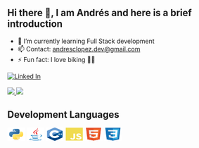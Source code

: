 ## Hi there 👋, I am Andrés and here is a brief introduction

- 🌱 I’m currently learning Full Stack development
- 📫 Contact: andresclopez.dev@gmail.com
- ⚡ Fun fact: I love biking 🚵‍♀️

<div>
  <a href = "https://www.linkedin.com/in/aclr/" target = "_blank">
    <img align="center" alt="Linked In" height="30" src="https://img.shields.io/badge/LinkedIn-0077B5?style=for-the-badge&logo=linkedin&logoColor=white" style="max-width: 100%;">
  </a>
</div>
<br>

<div align="left" dir="auto">
  <a href="https://github.com/aclxrd">
    <img height="180em" src="https://github-readme-stats.vercel.app/api?username=aclxrd&show_icons=true&theme=ligth" style="max-width: 100%;">
    <img height="180em" src="https://github-readme-stats.vercel.app/api/top-langs/?username=aclxrd&layout=compact" data-canonical-src="" style="max-width: 100%;">
  </a>
</div>

## Development Languages
<div dir="auto">
    <img align="center" alt="Python" height="30" width="40" src="https://raw.githubusercontent.com/devicons/devicon/master/icons/python/python-original.svg" style="max-width: 100%;">
  <img align="center" alt="Java" height="30" width="40" src="https://raw.githubusercontent.com/devicons/devicon/master/icons/java/java-original.svg" style="max-width: 100%;">
   <img align="center" alt="C++" height="30" width="40" src="https://raw.githubusercontent.com/devicons/devicon/master/icons/cplusplus/cplusplus-original.svg" style="max-width: 100%;">
  <img align="center" alt="Js" height="30" width="40" src="https://raw.githubusercontent.com/devicons/devicon/master/icons/javascript/javascript-plain.svg" style="max-width: 100%;">
  <img align="center" alt="HTML" height="30" width="40" src="https://raw.githubusercontent.com/devicons/devicon/master/icons/html5/html5-original.svg" style="max-width: 100%;">
  <img align="center" alt="CSS" height="30" width="40" src="https://raw.githubusercontent.com/devicons/devicon/master/icons/css3/css3-original.svg" style="max-width: 100%;">
</div>
